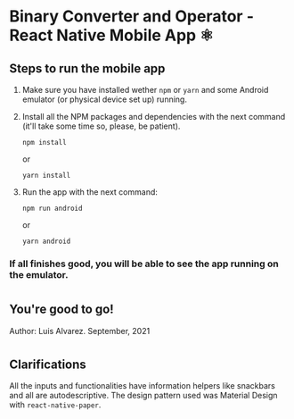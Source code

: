 # Binary Converter and Operator - React Native Mobile App ⚛

## Steps to run the mobile app

1.  Make sure you have installed wether `npm` or `yarn` and some Android emulator (or physical device set up) running.
2.  Install all the NPM packages and dependencies with the next command (it'll take some time so, please, be patient).

    >

        npm install

    or

    >

        yarn install

3.  Run the app with the next command:

    >

        npm run android

    or

    >

        yarn android

### If all finishes good, you will be able to see the app running on the emulator.

#

## You're good to go!

Author: Luis Alvarez. September, 2021

#

## Clarifications

All the inputs and functionalities have information helpers like snackbars and all are autodescriptive. The design pattern used was Material Design with `react-native-paper`.
